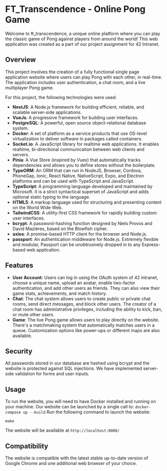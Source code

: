 # FT_Transcendence - Online Pong Game

Welcome to ft_transcendence, a unique online platform where you can play the classic game of Pong against players from around the world! 
This web application was created as a part of our project assignment for 42 Intranet.

## Overview

This project involves the creation of a fully functional single page application website where users can play Pong with each other, in real-time. 
The application includes user authentication, a chat room, and a live multiplayer Pong game.

For this project, the following technologies were used:
- **NestJS**: A Node.js framework for building efficient, reliable, and scalable server-side applications.
- **VueJs**: A progressive framework for building user interfaces.
- **PostgreSQL**: A powerful, open source object-relational database system.
- **Docker**: A set of platform as a service products that use OS-level virtualization to deliver software in packages called containers.
- **Socket.io**: A JavaScript library for realtime web applications. It enables realtime, bi-directional communication between web clients and servers.
- **Pinia**: A Vue Store (inspired by Vuex) that automatically tracks dependencies and allows you to define stores without the boilerplate.
- **TypeORM**: An ORM that can run in NodeJS, Browser, Cordova, PhoneGap, Ionic, React Native, NativeScript, Expo, and Electron platforms and can be used with TypeScript and JavaScript.
- **TypeScript**: A programming language developed and maintained by Microsoft. It is a strict syntactical superset of JavaScript and adds optional static typing to the language.
- **HTML5**: A markup language used for structuring and presenting content on the World Wide Web.
- **TailwindCSS**: A utility-first CSS framework for rapidly building custom user interfaces.
- **bcrypt**: A password-hashing function designed by Niels Provos and David Mazières, based on the Blowfish cipher.
- **axios**: A promise-based HTTP client for the browser and Node.js.
- **passport**: An authentication middleware for Node.js. Extremely flexible and modular, Passport can be unobtrusively dropped in to any Express-based web application.


## Features

- **User Account**: Users can log in using the OAuth system of 42 intranet, choose a unique name, upload an avatar, enable two-factor authentication, and add other users as friends. They can also view their game stats, achievements, and match history.
- **Chat**: The chat system allows users to create public or private chat rooms, send direct messages, and block other users. The creator of a chat room has administrative privileges, including the ability to kick, ban, or mute other users.
- **Game**: The live Pong game allows users to play directly on the website. There's a matchmaking system that automatically matches users in a queue. Customization options like power-ups or different maps are also available.

## Security

All passwords stored in our database are hashed using bcrypt and the website is protected against SQL injections. We have implemented server-side validation for forms and user inputs.

## Usage

To run the website, you will need to have Docker installed and running on your machine.
Our website can be launched by a single call to: `docker-compose up --build`
Run the following command to launch the website:
```angular2html
make
```
The website will be available at `http://localhost:8080/`

## Compatibility

The website is compatible with the latest stable up-to-date version of Google Chrome and one additional web browser of your choice.

